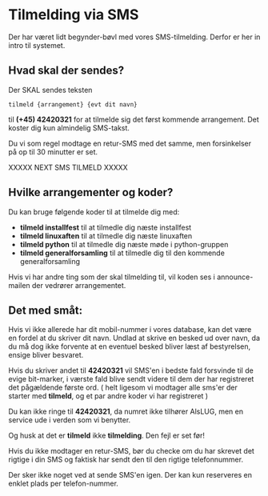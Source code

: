 # Tilmelding via SMS

Der har været lidt begynder-bøvl med vores SMS-tilmelding. Derfor er her in intro til systemet.

## Hvad skal der sendes?

Der SKAL sendes teksten 

~~~~
tilmeld {arrangement} {evt dit navn}
~~~~

til **(+45) 42420321** for at tilmelde sig det først kommende arrangement. Det koster dig kun almindelig SMS-takst.

Du vi som regel modtage en retur-SMS med det samme, men forsinkelser på op til 30 minutter er set.

XXXXX NEXT SMS TILMELD XXXXX




## Hvilke arrangementer og koder?

Du kan bruge følgende koder til at tilmelde dig med:

* **tilmeld installfest** til at tilmedle dig næste installfest
* **tilmeld linuxaften** til at tilmedle dig næste linuxaften
* **tilmeld python** til at tilmedle dig næste møde i python-gruppen
* **tilmeld generalforsamling** til at tilmedle dig til den kommende generalforsamling

Hvis vi har andre ting som der skal tilmelding til, vil koden ses i announce-mailen der vedrører arrangementet.





## Det med småt:

Hvis vi ikke allerede har dit mobil-nummer i vores database, kan det være en fordel at du skriver dit navn.
Undlad at skrive en besked ud over navn, da du må dog ikke forvente at en eventuel besked bliver læst af bestyrelsen, ensige bliver besvaret.

Hvis du skriver andet til **42420321** vil SMS'en i bedste fald forsvinde til de evige bit-marker, i værste fald blive sendt videre til dem der har
registreret det pågældende første ord. ( helt ligesom vi modtager alle sms'er der starter med **tilmeld**, og et par andre koder vi har registreret )

Du kan ikke ringe til **42420321**, da numret ikke tilhører AlsLUG, men en service ude i verden som vi benytter.

Og husk at det er **tilmeld** ikke **tilmelding**. Den fejl er set før!

Hvis du ikke modtager en retur-SMS, bør du checke om du har skrevet det rigtige i din SMS og faktisk har sendt den til den rigtige telefonnummer.

Der sker ikke noget ved at sende SMS'en igen. Der kan kun reserveres en enklet plads per telefon-nummer.
